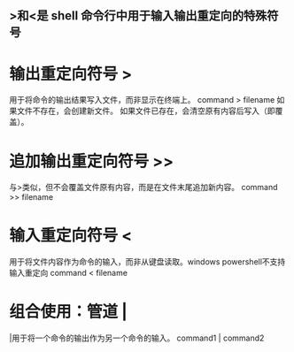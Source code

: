 ## >和<是 shell 命令行中用于输入输出重定向的特殊符号
# 输出重定向符号 > 
 用于将命令的输出结果写入文件，而非显示在终端上。
    command > filename
     如果文件不存在，会创建新文件。
     如果文件已存在，会清空原有内容后写入（即覆盖）。
# 追加输出重定向符号 >>
 与>类似，但不会覆盖文件原有内容，而是在文件末尾追加新内容。
     command >> filename
# 输入重定向符号 <
 用于将文件内容作为命令的输入，而非从键盘读取。windows powershell不支持输入重定向
     command < filename
# 组合使用：管道 |  
 |用于将一个命令的输出作为另一个命令的输入。
     command1 | command2
